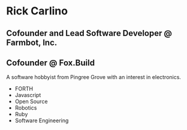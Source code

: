 # Rick Carlino

## Cofounder and Lead Software Developer @ Farmbot, Inc.
## Cofounder @ Fox.Build

A software hobbyist from Pingree Grove with an interest in electronics.

 * FORTH
 * Javascript
 * Open Source
 * Robotics
 * Ruby
 * Software Engineering

